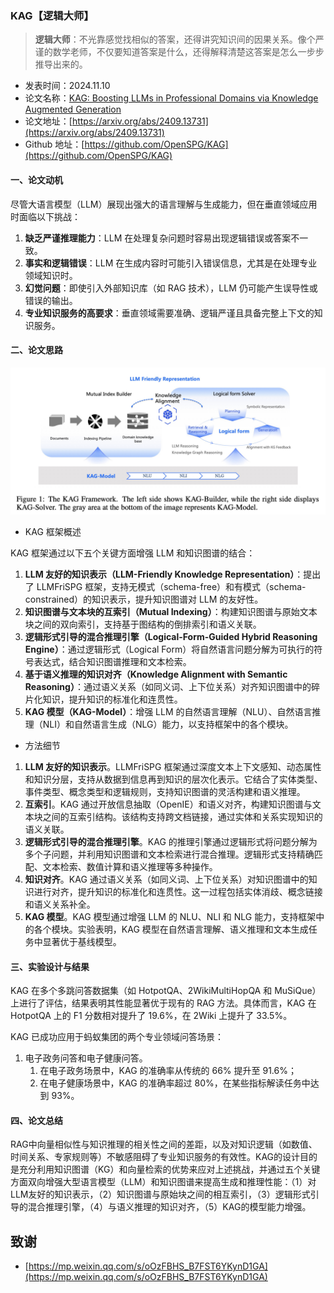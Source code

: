### KAG【逻辑大师】
> **逻辑大师**：不光靠感觉找相似的答案，还得讲究知识间的因果关系。像个严谨的数学老师，不仅要知道答案是什么，还得解释清楚这答案是怎么一步步推导出来的。
>

* 发表时间：2024.11.10
* 论文名称：[KAG: Boosting LLMs in Professional Domains via Knowledge Augmented Generation](https://arxiv.org/abs/2409.13731)
* 论文地址：[https://arxiv.org/abs/2409.13731](https://arxiv.org/abs/2409.13731)
* Github 地址：[https://github.com/OpenSPG/KAG](https://github.com/OpenSPG/KAG)

#### 一、论文动机

尽管大语言模型（LLM）展现出强大的语言理解与生成能力，但在垂直领域应用时面临以下挑战：

1. **缺乏严谨推理能力**：LLM 在处理复杂问题时容易出现逻辑错误或答案不一致。
2. **事实和逻辑错误**：LLM 在生成内容时可能引入错误信息，尤其是在处理专业领域知识时。
3. **幻觉问题**：即使引入外部知识库（如 RAG 技术），LLM 仍可能产生误导性或错误的输出。
4. **专业知识服务的高要求**：垂直领域需要准确、逻辑严谨且具备完整上下文的知识服务。

#### 二、论文思路

![](20241110_KAG/img/v2-4733403b3962de15a961edb96f4174d0_1440w.png)

- KAG 框架概述

KAG 框架通过以下五个关键方面增强 LLM 和知识图谱的结合：

1. **LLM 友好的知识表示（LLM-Friendly Knowledge Representation）**：提出了 LLMFriSPG 框架，支持无模式（schema-free）和有模式（schema-constrained）的知识表示，提升知识图谱对 LLM 的友好性。
2. **知识图谱与文本块的互索引（Mutual Indexing）**：构建知识图谱与原始文本块之间的双向索引，支持基于图结构的倒排索引和语义关联。
3. **逻辑形式引导的混合推理引擎（Logical-Form-Guided Hybrid Reasoning Engine）**：通过逻辑形式（Logical Form）将自然语言问题分解为可执行的符号表达式，结合知识图谱推理和文本检索。
4. **基于语义推理的知识对齐（Knowledge Alignment with Semantic Reasoning）**：通过语义关系（如同义词、上下位关系）对齐知识图谱中的碎片化知识，提升知识的标准化和连贯性。
5. **KAG 模型（KAG-Model）**：增强 LLM 的自然语言理解（NLU）、自然语言推理（NLI）和自然语言生成（NLG）能力，以支持框架中的各个模块。

-  方法细节

1. **LLM 友好的知识表示**。LLMFriSPG 框架通过深度文本上下文感知、动态属性和知识分层，支持从数据到信息再到知识的层次化表示。它结合了实体类型、事件类型、概念类型和逻辑规则，支持知识图谱的灵活构建和语义推理。
2. **互索引**。KAG 通过开放信息抽取（OpenIE）和语义对齐，构建知识图谱与文本块之间的互索引结构。该结构支持跨文档链接，通过实体和关系实现知识的语义关联。
3. **逻辑形式引导的混合推理引擎**。KAG 的推理引擎通过逻辑形式将问题分解为多个子问题，并利用知识图谱和文本检索进行混合推理。逻辑形式支持精确匹配、文本检索、数值计算和语义推理等多种操作。
4. **知识对齐**。KAG 通过语义关系（如同义词、上下位关系）对知识图谱中的知识进行对齐，提升知识的标准化和连贯性。这一过程包括实体消歧、概念链接和语义关系补全。
5. **KAG 模型**。KAG 模型通过增强 LLM 的 NLU、NLI 和 NLG 能力，支持框架中的各个模块。实验表明，KAG 模型在自然语言理解、语义推理和文本生成任务中显著优于基线模型。

#### 三、实验设计与结果

KAG 在多个多跳问答数据集（如 HotpotQA、2WikiMultiHopQA 和 MuSiQue）上进行了评估，结果表明其性能显著优于现有的 RAG 方法。具体而言，KAG 在 HotpotQA 上的 F1 分数相对提升了 19.6%，在 2Wiki 上提升了 33.5%。

KAG 已成功应用于蚂蚁集团的两个专业领域问答场景：

1. 电子政务问答和电子健康问答。
   1. 在电子政务场景中，KAG 的准确率从传统的 66% 提升至 91.6%；
   2. 在电子健康场景中，KAG 的准确率超过 80%，在某些指标解读任务中达到 93%。

#### 四、论文总结

RAG中向量相似性与知识推理的相关性之间的差距，以及对知识逻辑（如数值、时间关系、专家规则等）不敏感阻碍了专业知识服务的有效性。KAG的设计目的是充分利用知识图谱（KG）和向量检索的优势来应对上述挑战，并通过五个关键方面双向增强大型语言模型（LLM）和知识图谱来提高生成和推理性能：（1）对LLM友好的知识表示，（2）知识图谱与原始块之间的相互索引，（3）逻辑形式引导的混合推理引擎，（4）与语义推理的知识对齐，（5）KAG的模型能力增强。


## 致谢

* [https://mp.weixin.qq.com/s/oOzFBHS_B7FST6YKynD1GA](https://mp.weixin.qq.com/s/oOzFBHS_B7FST6YKynD1GA)